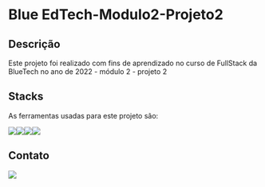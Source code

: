 # Blue EdTech-Modulo2-Projeto2

## Descrição
Este projeto foi realizado com fins de aprendizado no curso de FullStack da BlueTech no ano de 2022  - módulo 2 - projeto 2

## Stacks
As ferramentas usadas para este projeto são:

<div style="display: flex">
    <img src="https://img.icons8.com/color/96/000000/javascript--v1.png"/>
    <img src="https://img.icons8.com/ios-filled/100/000000/css3.png"/>
    <img src="https://img.icons8.com/color/144/000000/html-5--v2.png"/>
    <img src="https://img.icons8.com/color/144/000000/nodejs.png"/>
</div>

## Contato
<a href="linkedin.com/in/igor-massonetto-6b040435" target="_blank">
    <img src="https://img.icons8.com/office/80/000000/linkedin.png"/>
</a>
